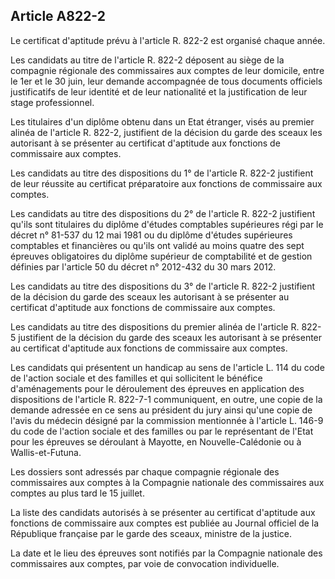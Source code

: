 Article A822-2
----
Le certificat d'aptitude prévu à l'article R. 822-2 est organisé chaque année.

Les candidats au titre de l'article R. 822-2 déposent au siège de la compagnie
régionale des commissaires aux comptes de leur domicile, entre le 1er et le 30
juin, leur demande accompagnée de tous documents officiels justificatifs de leur
identité et de leur nationalité et la justification de leur stage professionnel.

Les titulaires d'un diplôme obtenu dans un Etat étranger, visés au premier
alinéa de l'article R. 822-2, justifient de la décision du garde des sceaux les
autorisant à se présenter au certificat d'aptitude aux fonctions de commissaire
aux comptes.

Les candidats au titre des dispositions du 1° de l'article R. 822-2 justifient
de leur réussite au certificat préparatoire aux fonctions de commissaire aux
comptes.

Les candidats au titre des dispositions du 2° de l'article R. 822-2 justifient
qu'ils sont titulaires du diplôme d'études comptables supérieures régi par le
décret n° 81-537 du 12 mai 1981 ou du diplôme d'études supérieures comptables et
financières ou qu'ils ont validé au moins quatre des sept épreuves obligatoires
du diplôme supérieur de comptabilité et de gestion définies par l'article 50 du
décret n° 2012-432 du 30 mars 2012.

Les candidats au titre des dispositions du 3° de l'article R. 822-2 justifient
de la décision du garde des sceaux les autorisant à se présenter au certificat
d'aptitude aux fonctions de commissaire aux comptes.

Les candidats au titre des dispositions du premier alinéa de l'article R. 822-5
justifient de la décision du garde des sceaux les autorisant à se présenter au
certificat d'aptitude aux fonctions de commissaire aux comptes.

Les candidats qui présentent un handicap au sens de l'article L. 114 du code de
l'action sociale et des familles et qui sollicitent le bénéfice d'aménagements
pour le déroulement des épreuves en application des dispositions de l'article R.
822-7-1 communiquent, en outre, une copie de la demande adressée en ce sens au
président du jury ainsi qu'une copie de l'avis du médecin désigné par la
commission mentionnée à l'article L. 146-9 du code de l'action sociale et des
familles ou par le représentant de l'Etat pour les épreuves se déroulant à
Mayotte, en Nouvelle-Calédonie ou à Wallis-et-Futuna.

Les dossiers sont adressés par chaque compagnie régionale des commissaires aux
comptes à la Compagnie nationale des commissaires aux comptes au plus tard le 15
juillet.

La liste des candidats autorisés à se présenter au certificat d'aptitude aux
fonctions de commissaire aux comptes est publiée au Journal officiel de la
République française par le garde des sceaux, ministre de la justice.

La date et le lieu des épreuves sont notifiés par la Compagnie nationale des
commissaires aux comptes, par voie de convocation individuelle.
